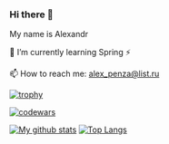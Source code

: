 ### Hi there 👋
My name is Alexandr

🌱 I’m currently learning Spring ⚡

📫 How to reach me: alex_penza@list.ru


[![trophy](https://github-profile-trophy.vercel.app/?username=alex-niculita&theme=gruvbox&row=1&column=6)](https://github.com/alex-niculita/github-profile-trophy)



[![codewars](https://www.codewars.com/users/alex_penza/badges/large)](https://www.codewars.com/users/alex_penza/) 


[![My github stats](https://github-readme-stats.vercel.app/api?username=alex-niculita&show_icons=true)](https://github.com/alex-niculita)   [![Top Langs](https://github-readme-stats.vercel.app/api/top-langs/?username=alex-niculita&layout=compact)](https://github.com/alex-niculita)



<!--
**alex-niculita/alex-niculita** is a ✨ _special_ ✨ repository because its `README.md` (this file) appears on your GitHub profile.

Here are some ideas to get you started:

- 🔭 I’m currently working on ...
- 🌱 I’m currently learning ...
- 👯 I’m looking to collaborate on ...
- 🤔 I’m looking for help with ...
- 💬 Ask me about ...
- 📫 How to reach me: ...
- 😄 Pronouns: ...
- ⚡ Fun fact: ...
-->
